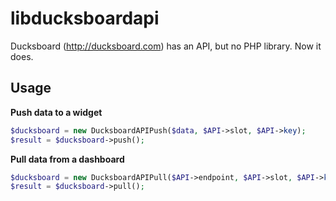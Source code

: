 libducksboardapi
================

Ducksboard (http://ducksboard.com) has an API, but no PHP library.  Now it does.

## Usage
**Push data to a widget**
```php
$ducksboard = new DucksboardAPIPush($data, $API->slot, $API->key);
$result = $ducksboard->push();
```

**Pull data from a dashboard**
```php
$ducksboard = new DucksboardAPIPull($API->endpoint, $API->slot, $API->key);
$result = $ducksboard->pull();
```